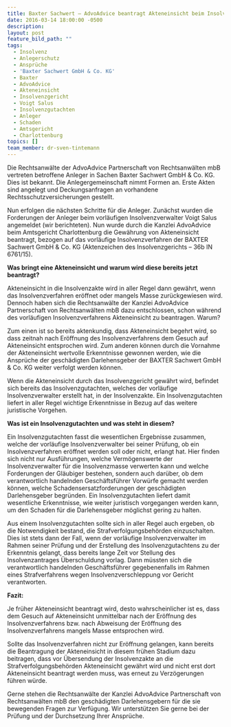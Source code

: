 ```yaml
---
title: Baxter Sachwert – AdvoAdvice beantragt Akteneinsicht beim Insolvenzgericht
date: 2016-03-14 18:00:00 -0500
description:
layout: post
feature_bild_path: ""
tags:
  - Insolvenz
  - Anlegerschutz
  - Ansprüche
  - 'Baxter Sachwert GmbH & Co. KG'
  - Baxter
  - AdvoAdvice
  - Akteneinsicht
  - Insolvenzgericht
  - Voigt Salus
  - Insolvenzgutachten
  - Anleger
  - Schaden
  - Amtsgericht
  - Charlottenburg
topics: []
team_member: dr-sven-tintemann
---
```



Die Rechtsanwälte der AdvoAdvice Partnerschaft von Rechtsanwälten mbB vertreten betroffene Anleger in Sachen Baxter Sachwert GmbH & Co. KG. Dies ist bekannt. Die Anlegergemeinschaft nimmt Formen an. Erste Akten sind angelegt und Deckungsanfragen an vorhandene Rechtsschutzversicherungen gestellt.

Nun erfolgen die nächsten Schritte für die Anleger. Zunächst wurden die Forderungen der Anleger beim vorläufigen Insolvenzverwalter Voigt Salus angemeldet (wir berichteten). Nun wurde durch die Kanzlei AdvoAdvice beim Amtsgericht Charlottenburg die Gewährung von Akteneinsicht beantragt, bezogen auf das vorläufige Insolvenzverfahren der BAXTER Sachwert GmbH & Co. KG (Aktenzeichen des Insolvenzgerichts – 36b IN 6761/15).

**Was bringt eine Akteneinsicht und warum wird diese bereits jetzt beantragt?**

Akteneinsicht in die Insolvenzakte wird in aller Regel dann gewährt, wenn das Insolvenzverfahren eröffnet oder mangels Masse zurückgewiesen wird. Dennoch haben sich die Rechtsanwälte der Kanzlei AdvoAdvice Partnerschaft von Rechtsanwälten mbB dazu entschlossen, schon während des vorläufigen Insolvenzverfahrens Akteneinsicht zu beantragen. Warum?

Zum einen ist so bereits aktenkundig, dass Akteneinsicht begehrt wird, so dass zeitnah nach Eröffnung des Insolvenzverfahrens dem Gesuch auf Akteneinsicht entsprochen wird. Zum anderen können durch die Vornahme der Akteneinsicht wertvolle Erkenntnisse gewonnen werden, wie die Ansprüche der geschädigten Darlehensgeber der BAXTER Sachwert GmbH & Co. KG weiter verfolgt werden können.

Wenn die Akteneinsicht durch das Insolvenzgericht gewährt wird, befindet sich bereits das Insolvenzgutachten, welches der vorläufige Insolvenzverwalter erstellt hat, in der Insolvenzakte. Ein Insolvenzgutachten liefert in aller Regel wichtige Erkenntnisse in Bezug auf das weitere juristische Vorgehen.

**Was ist ein Insolvenzgutachten und was steht in diesem?**

Ein Insolvenzgutachten fasst die wesentlichen Ergebnisse zusammen, welche der vorläufige Insolvenzverwalter bei seiner Prüfung, ob ein Insolvenzverfahren eröffnet werden soll oder nicht, erlangt hat. Hier finden sich nicht nur Ausführungen, welche Vermögenswerte der Insolvenzverwalter für die Insolvenzmasse verwerten kann und welche Forderungen der Gläubiger bestehen, sondern auch darüber, ob dem verantwortlich handelnden Geschäftsführer Vorwürfe gemacht werden können, welche Schadensersatzforderungen der geschädigten Darlehensgeber begründen. Ein Insolvenzgutachten liefert damit wesentliche Erkenntnisse, wie weiter juristisch vorgegangen werden kann, um den Schaden für die Darlehensgeber möglichst gering zu halten.

Aus einem Insolvenzgutachten sollte sich in aller Regel auch ergeben, ob die Notwendigkeit bestand, die Strafverfolgungsbehörden einzuschalten. Dies ist stets dann der Fall, wenn der vorläufige Insolvenzverwalter im Rahmen seiner Prüfung und der Erstellung des Insolvenzgutachtens zu der Erkenntnis gelangt, dass bereits lange Zeit vor Stellung des Insolvenzantrages Überschuldung vorlag. Dann müssten sich die verantwortlich handelnden Geschäftsführer gegebenenfalls im Rahmen eines Strafverfahrens wegen Insolvenzverschleppung vor Gericht verantworten.

**Fazit:**

Je früher Akteneinsicht beantragt wird, desto wahrscheinlicher ist es, dass dem Gesuch auf Akteneinsicht unmittelbar nach der Eröffnung des Insolvenzverfahrens bzw. nach Abweisung der Eröffnung des Insolvenzverfahrens mangels Masse entsprochen wird.

Sollte das Insolvenzverfahren nicht zur Eröffnung gelangen, kann bereits die Beantragung der Akteneinsicht in diesem frühen Stadium dazu beitragen, dass vor Übersendung der Insolvenzakte an die Strafverfolgungsbehörden Akteneinsicht gewährt wird und nicht erst dort Akteneinsicht beantragt werden muss, was erneut zu Verzögerungen führen würde.

Gerne stehen die Rechtsanwälte der Kanzlei AdvoAdvice Partnerschaft von Rechtsanwälten mbB den geschädigten Darlehensgebern für die sie bewegenden Fragen zur Verfügung. Wir unterstützen Sie gerne bei der Prüfung und der Durchsetzung Ihrer Ansprüche.
